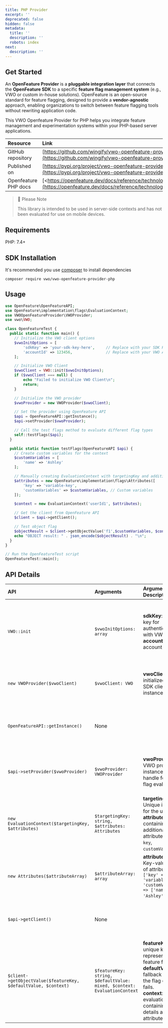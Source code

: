 ```yaml
---
title: PHP Provider
excerpt: ''
deprecated: false
hidden: false
metadata:
  title: ''
  description: ''
  robots: index
next:
  description: ''
---
```

## Get Started

An **OpenFeature Provider** is a **pluggable integration layer** that connects the **OpenFeature SDK** to a specific **feature flag management system** (e.g., VWO or custom in-house solutions). OpenFeature is an open-source standard for feature flagging, designed to provide a **vendor-agnostic** approach, enabling organizations to switch between feature flagging tools without rewriting application code.

This VWO Openfeature Provider for PHP helps you integrate feature management and experimentation systems within your PHP-based server applications.

| Resource             | Link                                                                                                                                |
| :------------------- | :---------------------------------------------------------------------------------------------------------------------------------- |
| GitHub repository    | [https://github.com/wingify/vwo-openfeature-provider-php](https://github.com/wingify/vwo-openfeature-provider-php)                  |
| Published on         | [https://pypi.org/project/vwo-openfeature-provider-php/](https://pypi.org/project/vwo-openfeature-provider-php/)                    |
| Openfeature PHP docs | [\<https://openfeature.dev/docs/reference/technologies/server/php>](https://openfeature.dev/docs/reference/technologies/server/php) |

> 🚧 Please Note
>
> This library is intended to be used in server-side contexts and has not been evaluated for use on mobile devices.

## Requirements

PHP: 7.4+

## SDK Installation

It's recommended you use [composer](https://getcomposer.org/) to install dependencies

```shell
composer require vwo/vwo-openfeature-provider-php
```

## Usage

```php
use OpenFeature\OpenFeatureAPI;
use OpenFeature\implementation\flags\EvaluationContext;
use VWOOpenFeatureProvider\VWOProvider;
use vwo\VWO;

class OpenFeatureTest {
  public static function main() {
    // Initialize the VWO client options
    $vwoInitOptions = [
        'sdkKey' => 'your-sdk-key-here',     // Replace with your SDK Key
        'accountId' => 123456,               // Replace with your VWO Account ID
    ];

    // Initialize VWO Client
    $vwoClient = VWO::init($vwoInitOptions);
    if ($vwoClient === null) {
        echo "Failed to initialize VWO Client\n";
        return;
    }

    // Initialize the VWO provider
    $vwoProvider = new VWOProvider($vwoClient);

    // Set the provider using OpenFeature API
    $api = OpenFeatureAPI::getInstance();
    $api->setProvider($vwoProvider);

    // Call the test flags method to evaluate different flag types
    self::testFlags($api);
  }

  public static function testFlags(OpenFeatureAPI $api) {
    // Create custom variables for the context
    $customVariables = [
        'name' => 'Ashley'
    ];

    // Manually creating EvaluationContext with targetingKey and additional attributes
    $attributes = new OpenFeature\implementation\flags\Attributes([
        'key' => 'variable-key',
        'customVariables' => $customVariables, // Custom variables
    ]);

    $context = new EvaluationContext('userId1', $attributes);

    // Get the client from OpenFeature API
    $client = $api->getClient();

    // Test object flag
    $objectResult = $client->getObjectValue('f1',$customVariables, $context);
    echo "OBJECT result: " . json_encode($objectResult) . "\n";
  }
}

// Run the OpenFeatureTest script
OpenFeatureTest::main();
```

## API Details

| API                                                             | Arguments                                                                | Argument Description                                                                                                                                                                                                   | API Description                                                                                                                       |
| :-------------------------------------------------------------- | :----------------------------------------------------------------------- | :--------------------------------------------------------------------------------------------------------------------------------------------------------------------------------------------------------------------- | :------------------------------------------------------------------------------------------------------------------------------------ |
| `VWO::init`                                                     | `$vwoInitOptions: array`                                                 | **sdkKey**: Unique key for authentication with VWO.<br />**accountId**: VWO account identifier.                                                                                                                        | Initializes the VWO client with the provided SDK key and account ID. Returns a VWO client instance or `null` if initialization fails. |
| `new VWOProvider($vwoClient)`                                   | `$vwoClient: VWO`                                                        | **vwoClient**: The initialized VWO SDK client instance.                                                                                                                                                                | Creates a new instance of `VWOProvider`, integrating VWO with OpenFeature.                                                            |
| `OpenFeatureAPI::getInstance()`                                 | None                                                                     |                                                                                                                                                                                                                        | Returns a singleton instance of OpenFeatureAPI for managing feature flag evaluations.                                                 |
| `$api->setProvider($vwoProvider)`                               | `$vwoProvider: VWOProvider`                                              | **vwoProvider**: The VWO provider instance that will handle feature flag evaluations.                                                                                                                                  | Sets the provider for OpenFeature, enabling it to evaluate feature flags using VWO.                                                   |
| `new EvaluationContext($targetingKey, $attributes)`             | `$targetingKey: string, $attributes: Attributes`                         | **targetingKey**: Unique identifier for the user.<br />**attributes**: Object containing additional attributes (e.g., `key`, `customVariables`).                                                                       | Creates an evaluation context with user-specific details and attributes for feature flag evaluation.                                  |
| `new Attributes($attributeArray)`                               | `$attributeArray: array`                                                 | **attributeArray**: Key-value pairs of attributes (e.g., `['key' => 'variable-key', 'customVariables' => ['name' => 'Ashley']]`).                                                                                      | Initializes attributes for evaluation context, containing user-specific details.                                                      |
| `$api->getClient()`                                             | None                                                                     |                                                                                                                                                                                                                        | Returns a client instance from OpenFeature API for evaluating feature flags.                                                          |
| `$client->getObjectValue($featureKey, $defaultValue, $context)` | `$featureKey: string, $defaultValue: mixed, $context: EvaluationContext` | **featureKey**: The unique key representing the feature flag.<br />**defaultValue**: The fallback value if the flag evaluation fails.<br />**context**: The evaluation context containing user details and attributes. | Fetches the object value of a feature flag. Uses `context` to retrieve user-specific values.                                          |